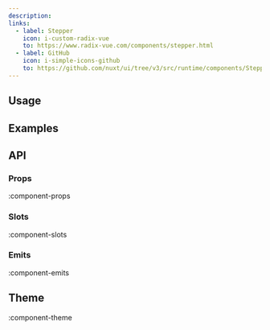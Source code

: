 ```yaml
---
description:
links: 
  - label: Stepper
    icon: i-custom-radix-vue
    to: https://www.radix-vue.com/components/stepper.html
  - label: GitHub
    icon: i-simple-icons-github
    to: https://github.com/nuxt/ui/tree/v3/src/runtime/components/Stepper.vue
---
```


## Usage

## Examples

## API

### Props

:component-props

### Slots

:component-slots

### Emits

:component-emits

## Theme

:component-theme
